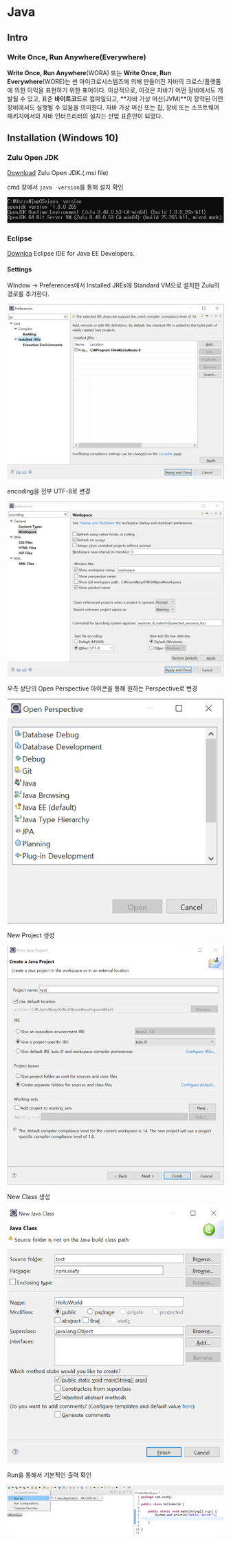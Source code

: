 # Java

## Intro

### Write Once, Run Anywhere(Everywhere)

**Write Once, Run Anywhere**(WORA) 또는 **Write Once, Run Everywhere**(WORE)는 썬 마이크로시스템즈에 의해 만들어진 자바의 크로스/플랫폼에 의한 이익을 표현하기 위한 표어이다. 이상적으로, 이것은 자바가 어떤 장비에서도 개발될 수 있고, 표준 **바이트코드**로 컴파일되고, **자바 가상 머신(JVM)**이 장착된 어떤 장비에서도 실행될 수 있음을 의미한다. 자바 가상 머신 또는 칩, 장비 또는 소프트웨어 패키지에서의 자바 인터프리터의 설치는 산업 표준안이 되었다.



## Installation (Windows 10)

### Zulu Open JDK

[Download](https://www.azul.com/downloads/zulu-community/) Zulu Open JDK.(.msi file)

cmd 창에서 `java -version`를 통해 설치 확인

![image-20200921201936344](java-installation.assets/image-20200921201936344.png)



### Eclipse

[Downloa](https://www.eclipse.org/downloads/packages/release/mars/r/eclipse-ide-java-ee-developers) Eclipse IDE for Java EE Developers.



#### Settings

WIndow -> Preferences에서 Installed JREs에 Standard VM으로 설치한 Zulu의 경로를 추가한다.

![image-20200921204355323](java-installation.assets/image-20200921204355323.png)



encoding을 전부 UTF-8로 변경

![image-20200921204336868](java-installation.assets/image-20200921204336868.png)



우측 상단의 Open Perspective 아이콘을 통해 원하는 Perspective로 변경

![image-20200921204803548](java-installation.assets/image-20200921204803548.png)



New Project 생성

![image-20200921205022146](java-installation.assets/image-20200921205022146.png)



New Class 생성

![image-20200921205302582](java-installation.assets/image-20200921205302582.png)



Run을 통해서 기본적인 출력 확인

![image-20200921205447348](java-installation.assets/image-20200921205447348.png)
